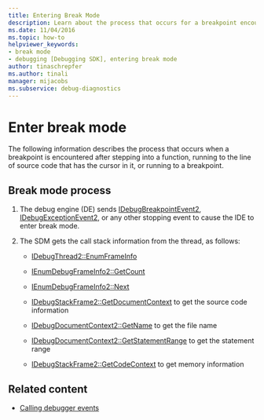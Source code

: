 ```yaml
---
title: Entering Break Mode
description: Learn about the process that occurs for a breakpoint encountered in a function, running to the line of source code at the cursor, or running to a breakpoint.
ms.date: 11/04/2016
ms.topic: how-to
helpviewer_keywords:
- break mode
- debugging [Debugging SDK], entering break mode
author: tinaschrepfer
ms.author: tinali
manager: mijacobs
ms.subservice: debug-diagnostics
---
```

# Enter break mode

The following information describes the process that occurs when a breakpoint is encountered after stepping into a function, running to the line of source code that has the cursor in it, or running to a breakpoint.

## Break mode process

1. The debug engine (DE) sends [IDebugBreakpointEvent2](../../extensibility/debugger/reference/idebugbreakpointevent2.md), [IDebugExceptionEvent2](../../extensibility/debugger/reference/idebugexceptionevent2.md), or any other stopping event to cause the IDE to enter break mode.

2. The SDM gets the call stack information from the thread, as follows:

    - [IDebugThread2::EnumFrameInfo](../../extensibility/debugger/reference/idebugthread2-enumframeinfo.md)

    - [IEnumDebugFrameInfo2::GetCount](../../extensibility/debugger/reference/ienumdebugframeinfo2-getcount.md)

    - [IEnumDebugFrameInfo2::Next](../../extensibility/debugger/reference/ienumdebugframeinfo2-next.md)

    - [IDebugStackFrame2::GetDocumentContext](../../extensibility/debugger/reference/idebugstackframe2-getdocumentcontext.md) to get the source code information

    - [IDebugDocumentContext2::GetName](../../extensibility/debugger/reference/idebugdocumentcontext2-getname.md) to get the file name

    - [IDebugDocumentContext2::GetStatementRange](../../extensibility/debugger/reference/idebugdocumentcontext2-getstatementrange.md) to get the statement range

    - [IDebugStackFrame2::GetCodeContext](../../extensibility/debugger/reference/idebugstackframe2-getcodecontext.md) to get memory information

## Related content
- [Calling debugger events](../../extensibility/debugger/calling-debugger-events.md)
